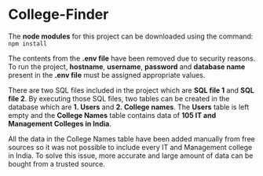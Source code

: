 # College-Finder

The **node modules** for this project can be downloaded using the command:
`npm install`

The contents from the **.env file** have been removed due to security reasons.
To run the project, **hostname**, **username**, **password** and **database name** present in the **.env file** must be assigned appropriate values.

There are two SQL files included in the project which are **SQL file 1** and **SQL file 2**.
By executing those SQL files, two tables can be created in the database which are **1. Users** and **2. College names**.
The **Users** table is left empty and the **College Names** table contains data of **105 IT and Management Colleges in India**.

All the data in the College Names table have been added manually from free sources so it was not possible to include every IT and Management college in India.
To solve this issue, more accurate and large amount of data can be bought from a trusted source.
